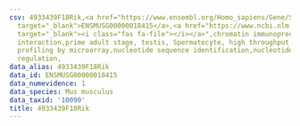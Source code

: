 ```yaml
---
csv: 4933439F18Rik,<a href="https://www.ensembl.org/Homo_sapiens/Gene/Summary?db=core;g=ENSMUSG00000018415"
  target="_blank">ENSMUSG00000018415</a>,<a href="https://www.ncbi.nlm.nih.gov/pubmed/23834426"
  target="_blank"><i class="fas fa-file"></i></a>",chromatin immunoprecipitation assay,direct
  interaction,prime adult stage, testis, Spermatocyte, high throughput transcription
  profiling by microarray,nucleotide sequence identification,nucleotide sequence identification,transcriptional
  regulation,
data_alias: 4933439F18Rik
data_id: ENSMUSG00000018415
data_numevidence: 1
data_species: Mus musculus
data_taxid: '10090'
title: 4933439F18Rik
---
```

